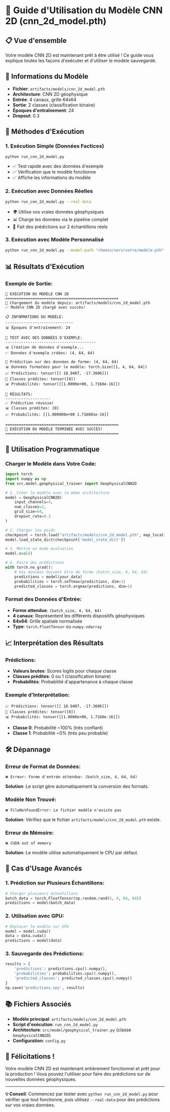 # 🚀 Guide d'Utilisation du Modèle CNN 2D (cnn_2d_model.pth)

## 📋 **Vue d'ensemble**

Votre modèle CNN 2D est maintenant prêt à être utilisé ! Ce guide vous explique toutes les façons d'exécuter et d'utiliser le modèle sauvegardé.

## 🎯 **Informations du Modèle**

- **Fichier**: `artifacts/models/cnn_2d_model.pth`
- **Architecture**: CNN 2D géophysique
- **Entrée**: 4 canaux, grille 64x64
- **Sortie**: 2 classes (classification binaire)
- **Époques d'entraînement**: 24
- **Dropout**: 0.3

## 🚀 **Méthodes d'Exécution**

### 1. **Exécution Simple (Données Factices)**
```bash
python run_cnn_2d_model.py
```
- ✅ Test rapide avec des données d'exemple
- ✅ Vérification que le modèle fonctionne
- ✅ Affiche les informations du modèle

### 2. **Exécution avec Données Réelles**
```bash
python run_cnn_2d_model.py --real-data
```
- 🌍 Utilise vos vraies données géophysiques
- 📊 Charge les données via le pipeline complet
- 🔮 Fait des prédictions sur 2 échantillons réels

### 3. **Exécution avec Modèle Personnalisé**
```bash
python run_cnn_2d_model.py --model-path "chemin/vers/votre/modele.pth"
```

## 📊 **Résultats d'Exécution**

### **Exemple de Sortie:**
```
🚀 EXÉCUTION DU MODÈLE CNN 2D
==================================================
🔄 Chargement du modèle depuis: artifacts/models/cnn_2d_model.pth
✅ Modèle CNN 2D chargé avec succès!

📋 INFORMATIONS DU MODÈLE:
------------------------------
📊 Époques d'entraînement: 24

🧪 TEST AVEC DES DONNÉES D'EXEMPLE:
----------------------------------------
📊 Création de données d'exemple...
✅ Données d'exemple créées: (4, 64, 64)

🔮 Prédiction sur des données de forme: (4, 64, 64)
📊 Données formatées pour le modèle: torch.Size([1, 4, 64, 64])
📈 Prédictions: tensor([[ 18.9407, -17.3606]])
🎯 Classes prédites: tensor([0])
📊 Probabilités: tensor([[1.0000e+00, 1.7160e-16]])

🎯 RÉSULTATS:
--------------------
✅ Prédiction réussie!
📊 Classes prédites: [0]
📈 Probabilités: [[1.000000e+00 1.716001e-16]]

==================================================
🎉 EXÉCUTION DU MODÈLE TERMINÉE AVEC SUCCÈS!
==================================================
```

## 🔧 **Utilisation Programmatique**

### **Charger le Modèle dans Votre Code:**
```python
import torch
import numpy as np
from src.model.geophysical_trainer import GeophysicalCNN2D

# 1. Créer le modèle avec la même architecture
model = GeophysicalCNN2D(
    input_channels=4,
    num_classes=2,
    grid_size=64,
    dropout_rate=0.3
)

# 2. Charger les poids
checkpoint = torch.load("artifacts/models/cnn_2d_model.pth", map_location='cpu')
model.load_state_dict(checkpoint['model_state_dict'])

# 3. Mettre en mode évaluation
model.eval()

# 4. Faire des prédictions
with torch.no_grad():
    # Vos données doivent être de forme (batch_size, 4, 64, 64)
    predictions = model(your_data)
    probabilities = torch.softmax(predictions, dim=1)
    predicted_classes = torch.argmax(predictions, dim=1)
```

### **Format des Données d'Entrée:**
- **Forme attendue**: `(batch_size, 4, 64, 64)`
- **4 canaux**: Représentent les différents dispositifs géophysiques
- **64x64**: Grille spatiale normalisée
- **Type**: `torch.FloatTensor` ou `numpy.ndarray`

## 📈 **Interprétation des Résultats**

### **Prédictions:**
- **Valeurs brutes**: Scores logits pour chaque classe
- **Classes prédites**: 0 ou 1 (classification binaire)
- **Probabilités**: Probabilité d'appartenance à chaque classe

### **Exemple d'Interprétation:**
```
📈 Prédictions: tensor([[ 18.9407, -17.3606]])
🎯 Classes prédites: tensor([0])
📊 Probabilités: tensor([[1.0000e+00, 1.7160e-16]])
```
- **Classe 0**: Probabilité ~100% (très confiant)
- **Classe 1**: Probabilité ~0% (très peu probable)

## 🛠️ **Dépannage**

### **Erreur de Format de Données:**
```
❌ Erreur: Forme d'entrée attendue: (batch_size, 4, 64, 64)
```
**Solution**: Le script gère automatiquement la conversion des formats.

### **Modèle Non Trouvé:**
```
❌ FileNotFoundError: Le fichier modèle n'existe pas
```
**Solution**: Vérifiez que le fichier `artifacts/models/cnn_2d_model.pth` existe.

### **Erreur de Mémoire:**
```
❌ CUDA out of memory
```
**Solution**: Le modèle utilise automatiquement le CPU par défaut.

## 🎯 **Cas d'Usage Avancés**

### **1. Prédiction sur Plusieurs Échantillons:**
```python
# Charger plusieurs échantillons
batch_data = torch.FloatTensor(np.random.rand(5, 4, 64, 64))
predictions = model(batch_data)
```

### **2. Utilisation avec GPU:**
```python
# Déplacer le modèle sur GPU
model = model.cuda()
data = data.cuda()
predictions = model(data)
```

### **3. Sauvegarde des Prédictions:**
```python
results = {
    'predictions': predictions.cpu().numpy(),
    'probabilities': probabilities.cpu().numpy(),
    'predicted_classes': predicted_classes.cpu().numpy()
}
np.save('predictions.npy', results)
```

## 📚 **Fichiers Associés**

- **Modèle principal**: `artifacts/models/cnn_2d_model.pth`
- **Script d'exécution**: `run_cnn_2d_model.py`
- **Architecture**: `src/model/geophysical_trainer.py` (classe `GeophysicalCNN2D`)
- **Configuration**: `config.py`

## 🎉 **Félicitations !**

Votre modèle CNN 2D est maintenant entièrement fonctionnel et prêt pour la production ! Vous pouvez l'utiliser pour faire des prédictions sur de nouvelles données géophysiques.

---

**💡 Conseil**: Commencez par tester avec `python run_cnn_2d_model.py` pour vérifier que tout fonctionne, puis utilisez `--real-data` pour des prédictions sur vos vraies données.
